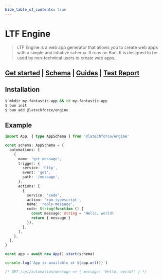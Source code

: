 ```yaml
---
hide_table_of_contents: true
---
```


# LTF Engine

> LTF Engine is a web app generator that allows you to create web apps with a simple and intuitive schema.
> It runs on Bun.
> It is designed to be used by non-technical users to create web apps.

## [Get started](/docs/intro) | [Schema](/schema) | [Guides](/guides) | [Test Report](/test-report)

## Installation

```bash
$ mkdir my-fantastic-app && cd my-fantastic-app
$ bun init
$ bun add @latechforce/engine
```

## Example

```typescript
import App, { type AppSchema } from '@latechforce/engine'

const schema: AppSchema = {
  automations: [
    {
      name: 'get-message',
      trigger: {
        service: 'http',
        event: 'get',
        path: '/message',
      },
      actions: [
        {
          service: 'code',
          action: 'run-typescript',
          name: 'reply-message',
          code: String(function () {
            const message: string = 'Hello, world!'
            return { message }
          }),
        },
      ],
    },
  ],
}

const app = await new App().start(schema)

console.log(`App is available at ${app.url()}`)

/* GET /api/automation/message => { message: 'Hello, world!' } */
```
